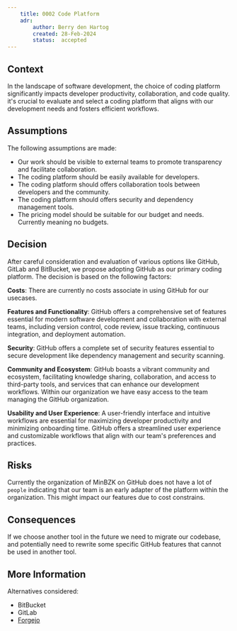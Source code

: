```yaml
---
    title: 0002 Code Platform
    adr:
        author: Berry den Hartog
        created: 28-Feb-2024
        status:  accepted
---
```


## Context

In the landscape of software development, the choice of coding platform significantly impacts developer productivity,
collaboration, and code quality. it's crucial to evaluate and select a coding platform that aligns with our development
needs and fosters efficient workflows.

## Assumptions

The following assumptions are made:

- Our work should be visible to external teams to promote transparency and facilitate collaboration.
- The coding platform should be easily available for developers.
- The coding platform should offers collaboration tools between developers and the community.
- The coding platform should offers security and dependency management tools.
- The pricing model should be suitable for our budget and needs. Currently meaning no budgets.

## Decision

After careful consideration and evaluation of various options like GitHub, GitLab and BitBucket, we propose adopting
GitHub as our primary coding platform. The decision is based on the following factors:

**Costs**: There are currently no costs associate in using GitHub for our usecases.

**Features and Functionality**: GitHub offers a comprehensive set of features essential for modern software development
and collaboration with external teams, including version control, code review, issue tracking, continuous integration,
and deployment automation.

**Security**: GitHub offers a complete set of security features essential to secure development like dependency management
and security scanning.

**Community and Ecosystem**: GitHub boasts a vibrant community and ecosystem, facilitating knowledge sharing, collaboration,
and access to third-party tools, and services that can enhance our development workflows. Within our organization we have
easy access to the team managing the GitHub organization.

**Usability and User Experience**: A user-friendly interface and intuitive workflows are essential for maximizing developer
productivity and minimizing onboarding time. GitHub offers a streamlined user experience and customizable workflows that
align with our team's preferences and practices.

## Risks

Currently the organization of MinBZK on GitHub does not have a lot of `people` indicating that our team is an early
adapter of the platform within the organization. This might impact our features due to cost constrains.

## Consequences

If we choose another tool in the future we need to migrate our codebase, and potentially need to rewrite some specific GitHub
features that cannot be used in another tool.

## More Information

Alternatives considered:

- BitBucket
- GitLab
- [Forgejo](https://forgejo.org/)
